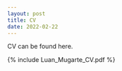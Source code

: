 ```yaml
---
layout: post
title: CV
date: 2022-02-22
---
```


CV can be found here.

{% include Luan_Mugarte_CV.pdf %}